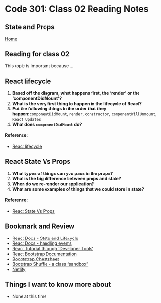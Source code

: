 # Code 301: Class 02 Reading Notes

## State and Props

[Home](https://mtorres6739.github.io/reading-notes/)

## Reading for class 02

This topic is important because ...

## React lifecycle

1. **Based off the diagram, what happens first, the ‘render’ or the ‘componentDidMount’?**
2. **What is the very first thing to happen in the lifecycle of React?**
3. **Put the following things in the order that they happen:**```componentDidMount```, ```render```, ```constructor```, ```componentWillUnmount```, ```React Updates```
4. **What does ```componentDidMount``` do?**

#### Reference:

- [React lifecycle](https://medium.com/@joshuablankenshipnola/react-component-lifecycle-events-cb77e670a093)

## React State Vs Props

1. **What types of things can you pass in the props?**
2. **What is the big difference between props and state?**
3. **When do we re-render our application?**
4. **What are some examples of things that we could store in state?**

#### Reference:

- [React State Vs Props](https://www.youtube.com/watch?v=IYvD9oBCuJI)


## Bookmark and Review

- [React Docs - State and Lifecycle](https://reactjs.org/docs/state-and-lifecycle.html)
- [React Docs - handling events](https://reactjs.org/docs/handling-events.html)
- [React Tutorial through ‘Developer Tools’](https://reactjs.org/tutorial/tutorial.html)
- [React Bootstrap Documentation](https://react-bootstrap.github.io/)
- [Boootstrap Cheatsheet](https://getbootstrap.com/docs/5.0/examples/cheatsheet/)
- [Bootstrap Shuffle - a class “sandbox”](https://bootstrapshuffle.com/classes)
- [Netlify](https://www.netlify.com/)

## Things I want to know more about

- None at this time

